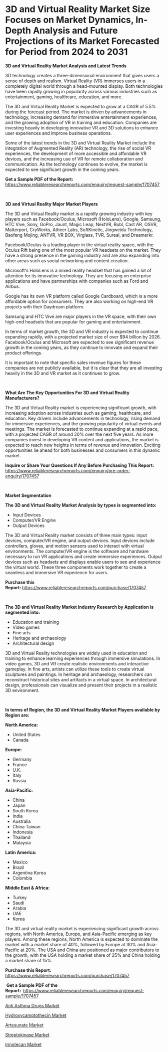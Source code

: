 <p><h1>3D and Virtual Reality Market Size Focuses on Market Dynamics, In-Depth Analysis and Future Projections of its Market Forecasted for Period from 2024 to 2031</h1></p><p><strong>3D and Virtual Reality Market Analysis and Latest Trends</strong></p>
<p><p>3D technology creates a three-dimensional environment that gives users a sense of depth and realism. Virtual Reality (VR) immerses users in a completely digital world through a head-mounted display. Both technologies have been rapidly growing in popularity across various industries such as entertainment, gaming, healthcare, education, and more.</p><p>The 3D and Virtual Reality Market is expected to grow at a CAGR of 5.5% during the forecast period. The market is driven by advancements in technology, increasing demand for immersive entertainment experiences, and the growing adoption of VR in training and education. Companies are investing heavily in developing innovative VR and 3D solutions to enhance user experiences and improve business operations.</p><p>Some of the latest trends in the 3D and Virtual Reality Market include the integration of Augmented Reality (AR) technology, the rise of social VR experiences, the development of more accessible and affordable VR devices, and the increasing use of VR for remote collaboration and communication. As the technology continues to evolve, the market is expected to see significant growth in the coming years.</p></p>
<p><strong>Get a Sample PDF of the Report:&nbsp;</strong> <a href="https://www.reliableresearchreports.com/enquiry/request-sample/1707457">https://www.reliableresearchreports.com/enquiry/request-sample/1707457</a></p>
<p>&nbsp;</p>
<p><strong>3D and Virtual Reality Major Market Players</strong></p>
<p><p>The 3D and Virtual Reality market is a rapidly growing industry with key players such as Facebook/Oculus, Microsoft (HoloLens), Google, Samsung, HTC Vive, Sony, GoPro, Jaunt, Magic Leap, NextVR, Bubl, Cast AR, OSVR, Matterport, CryWorks, Atheer Labs, SoftKinetic, Jingweidu Technology, Baofeng Mojing, ANTVR, VR BOX, Virglass, TVR, Sureal, and Dreamerkr.</p><p>Facebook/Oculus is a leading player in the virtual reality space, with the Oculus Rift being one of the most popular VR headsets on the market. They have a strong presence in the gaming industry and are also expanding into other areas such as social networking and content creation.</p><p>Microsoft's HoloLens is a mixed reality headset that has gained a lot of attention for its innovative technology. They are focusing on enterprise applications and have partnerships with companies such as Ford and Airbus.</p><p>Google has its own VR platform called Google Cardboard, which is a more affordable option for consumers. They are also working on high-end VR projects with their Daydream platform.</p><p>Samsung and HTC Vive are major players in the VR space, with their own high-end headsets that are popular for gaming and entertainment.</p><p>In terms of market growth, the 3D and VR industry is expected to continue expanding rapidly, with a projected market size of over $94 billion by 2026. Facebook/Oculus and Microsoft are expected to see significant revenue growth in the coming years, as they continue to innovate and expand their product offerings. </p><p>It is important to note that specific sales revenue figures for these companies are not publicly available, but it is clear that they are all investing heavily in the 3D and VR market as it continues to grow.</p></p>
<p>&nbsp;</p>
<p><strong>What Are The Key Opportunities For 3D and Virtual Reality Manufacturers?</strong></p>
<p><p>The 3D and Virtual Reality market is experiencing significant growth, with increasing adoption across industries such as gaming, healthcare, and education. Key drivers include advancements in technology, rising demand for immersive experiences, and the growing popularity of virtual events and meetings. The market is forecasted to continue expanding at a rapid pace, with a projected CAGR of around 20% over the next five years. As more companies invest in developing VR content and applications, the market is expected to reach new heights in terms of revenue and innovation. Exciting opportunities lie ahead for both businesses and consumers in this dynamic market.</p></p>
<p><strong>Inquire or Share Your Questions If Any Before Purchasing This Report:</strong> <a href="https://www.reliableresearchreports.com/enquiry/pre-order-enquiry/1707457">https://www.reliableresearchreports.com/enquiry/pre-order-enquiry/1707457</a></p>
<p>&nbsp;</p>
<p><strong>Market Segmentation</strong></p>
<p><strong>The 3D and Virtual Reality Market Analysis by types is segmented into:</strong></p>
<p><ul><li>Input Devices</li><li>Computer/VR Engine</li><li>Output Devices</li></ul></p>
<p><p>The 3D and Virtual Reality market consists of three main types: input devices, computer/VR engine, and output devices. Input devices include controllers, gloves, and motion sensors used to interact with virtual environments. The computer/VR engine is the software and hardware necessary to run VR applications and create immersive experiences. Output devices such as headsets and displays enable users to see and experience the virtual world. These three components work together to create a seamless and immersive VR experience for users.</p></p>
<p><strong>Purchase this Report:&nbsp;</strong><a href="https://www.reliableresearchreports.com/purchase/1707457">https://www.reliableresearchreports.com/purchase/1707457</a></p>
<p>&nbsp;</p>
<p><strong>The 3D and Virtual Reality Market Industry Research by Application is segmented into:</strong></p>
<p><ul><li>Education and training</li><li>Video games</li><li>Fine arts</li><li>Heritage and archaeology</li><li>Architectural design</li></ul></p>
<p><p>3D and Virtual Reality technologies are widely used in education and training to enhance learning experiences through immersive simulations. In video games, 3D and VR create realistic environments and interactive gameplay. In fine arts, artists can utilize these tools to create virtual sculptures and paintings. In heritage and archaeology, researchers can reconstruct historical sites and artifacts in a virtual space. In architectural design, professionals can visualize and present their projects in a realistic 3D environment.</p></p>
<p>&nbsp;</p>
<p><strong>In terms of Region, the 3D and Virtual Reality Market Players available by Region are:</strong></p>
<p>
    <p> <strong> North America: </strong>
        <ul>
            <li>United States</li>
            <li>Canada</li>
        </ul>
        </p> 
    <p> <strong> Europe: </strong>
        <ul>
            <li>Germany</li>
            <li>France</li>
            <li>U.K.</li>
            <li>Italy</li>
            <li>Russia</li>
        </ul>
        </p> 
    <p> <strong> Asia-Pacific: </strong>
        <ul>
            <li>China</li>
            <li>Japan</li>
            <li>South Korea</li>
            <li>India</li>
            <li>Australia</li>
            <li>China Taiwan</li>
            <li>Indonesia</li>
            <li>Thailand</li>
            <li>Malaysia</li>
        </ul>
        </p> 
    <p> <strong> Latin America: </strong>
        <ul>
            <li>Mexico</li>
            <li>Brazil</li>
            <li>Argentina Korea</li>
            <li>Colombia</li>
        </ul>
        </p> 
    <p> <strong> Middle East & Africa: </strong>
        <ul>
            <li>Turkey</li>
            <li>Saudi</li>
            <li>Arabia</li>
            <li>UAE</li>
            <li>Korea</li>
        </ul>
    </p>
    </p>
<p><p>The 3D and virtual reality market is experiencing significant growth across regions, with North America, Europe, and Asia-Pacific emerging as key players. Among these regions, North America is expected to dominate the market with a market share of 40%, followed by Europe at 30% and Asia-Pacific at 20%. The USA and China are positioned as major contributors to the growth, with the USA holding a market share of 25% and China holding a market share of 15%.</p></p>
<p><strong>Purchase this Report: </strong><a href="https://www.reliableresearchreports.com/purchase/1707457">https://www.reliableresearchreports.com/purchase/1707457</a></p>
<p>&nbsp;<strong>Get a Sample PDF of the Report:&nbsp;&nbsp;</strong><a href="https://www.reliableresearchreports.com/enquiry/request-sample/1707457">https://www.reliableresearchreports.com/enquiry/request-sample/1707457</a></p>
<p><strong></strong></p>
<p><p><a href="https://medium.com/@raymondgray765/anti-asthma-drugs-market-furnishes-information-on-market-share-market-trends-and-market-growth-f81ba937c245">Anti Asthma Drugs Market</a></p><p><a href="https://medium.com/@linabernier/hydroxycamptothecin-market-trends-and-market-analysis-forecasted-for-period-2024-2031-1526ed12421a">Hydroxycamptothecin Market</a></p><p><a href="https://medium.com/@linabernier/artesunate-market-size-reveals-the-best-marketing-channels-in-global-industry-91bf4994278e">Artesunate Market</a></p><p><a href="https://medium.com/@linabernier/streptokinase-market-size-reveals-the-best-marketing-channels-in-global-industry-243ec132dab8">Streptokinase Market</a></p><p><a href="https://medium.com/@linabernier/irinotecan-market-trends-and-market-analysis-forecasted-for-period-2024-2031-d88b84d355ab">Irinotecan Market</a></p></p>
